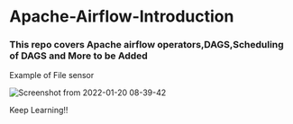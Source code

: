 #
# Apache-Airflow-Introduction

### This repo covers Apache airflow operators,DAGS,Scheduling of DAGS and More to be Added

Example of File sensor


![Screenshot from 2022-01-20 08-39-42](https://user-images.githubusercontent.com/55980747/150280613-8482245c-db6e-4681-98af-e522c77dad21.png)

Keep Learning!!
